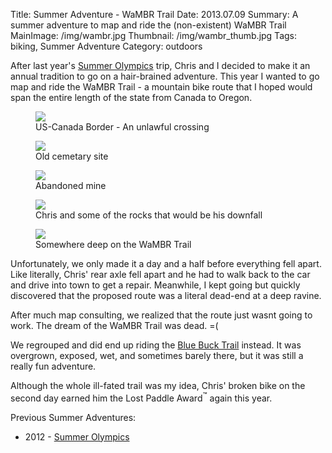 Title: Summer Adventure - WaMBR Trail
Date: 2013.07.09
Summary: A summer adventure to map and ride the (non-existent) WaMBR Trail
MainImage: /img/wambr.jpg
Thumbnail: /img/wambr_thumb.jpg
Tags: biking, Summer Adventure
Category: outdoors

After last year's [Summer Olympics][2012] trip, Chris and I decided to make it an annual tradition to go on a hair-brained adventure. This year I wanted to go map and ride the WaMBR Trail - a mountain bike route that I hoped would span the entire length of the state from Canada to Oregon.

<p>
<figure><img src="/img/outdoors/wambr/boundary.jpg" class="largeimg" />
<figcaption>US-Canada Border - An unlawful crossing<figcaption>
</figure>
</p>

<p>
<figure><img src="/img/outdoors/wambr/cemetary.jpg" class="largeimg" />
<figcaption>Old cemetary site<figcaption>
</figure>
</p>

<p>
<figure><img src="/img/outdoors/wambr/mine.jpg" class="largeimg" />
<figcaption>Abandoned mine<figcaption>
</figure>
</p>

<p>
<figure><img src="/img/outdoors/wambr/chris.jpg" class="largeimg" />
<figcaption>Chris and some of the rocks that would be his downfall<figcaption>
</figure>
</p>

<p>
<figure><img src="/img/outdoors/wambr/wambr.jpg" class="largeimg" />
<figcaption>Somewhere deep on the WaMBR Trail<figcaption>
</figure>
</p>

Unfortunately, we only made it a day and a half before everything fell apart. Like literally, Chris' rear axle fell apart and he had to walk back to the car and drive into town to get a repair. Meanwhile, I kept going but quickly discovered that the proposed route was a literal dead-end at a deep ravine.

After much map consulting, we realized that the route just wasnt going to work. The dream of the WaMBR Trail was dead. =(

We regrouped and did end up riding the [Blue Buck Trail][BlueBuck] instead. It was overgrown, exposed, wet, and sometimes barely there, but it was still a really fun adventure.

Although the whole ill-fated trail was my idea, Chris' broken bike on the second day earned him the Lost Paddle Award<sup>™</sup> again this year.

Previous Summer Adventures:

* 2012 - [Summer Olympics][2012]

[2012]: /summer_olympics
[BlueBuck]: https://www.mtbproject.com/trail/7014007/blue-buck-trail-421
